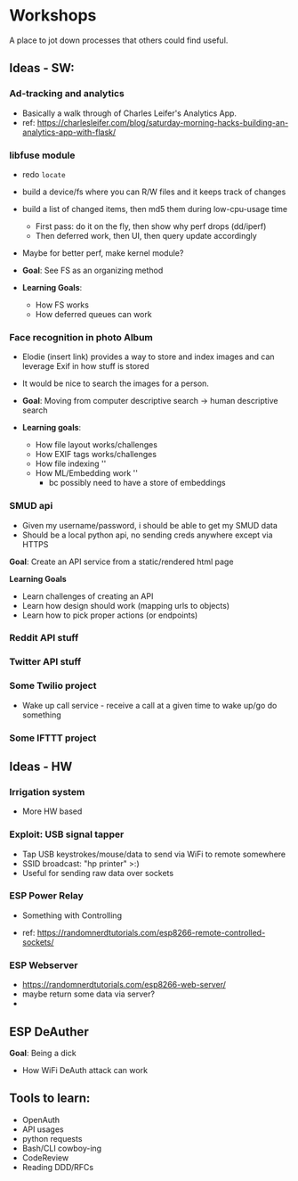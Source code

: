 # Workshops
A place to jot down processes that others could find useful.

## Ideas - SW:

### Ad-tracking and analytics
* Basically a walk through of Charles Leifer's Analytics App.
* ref: https://charlesleifer.com/blog/saturday-morning-hacks-building-an-analytics-app-with-flask/

### libfuse module 
* redo `locate`
* build a device/fs where you can R/W files and it keeps track of changes
* build a list of changed items, then md5 them during low-cpu-usage time
  * First pass: do it on the fly, then show why perf drops (dd/iperf)
  * Then deferred work, then UI, then query update accordingly
* Maybe for better perf, make kernel module?

* **Goal**: See FS as an organizing method
* **Learning Goals**:
   * How FS works
   * How deferred queues can work

### Face recognition in photo Album
* Elodie (insert link) provides a way to store and index images and can leverage Exif in how stuff is stored
* It would be nice to search the images for a person.

* **Goal**: Moving from computer descriptive search -> human descriptive search
* **Learning goals**:
    * How file layout works/challenges
    * How EXIF tags works/challenges
    * How file indexing ''
    * How ML/Embedding work '' 
        * bc possibly need to have a store of embeddings

### SMUD api
* Given my username/password, i should be able to get my SMUD data
* Should be a local python api, no sending creds anywhere except via HTTPS

**Goal**: Create an API service from a static/rendered html page

**Learning Goals**
   * Learn challenges of creating an API
   * Learn how design should work (mapping urls to objects)
   * Learn how to pick proper actions (or endpoints)


### Reddit API stuff 


### Twitter API stuff


### Some Twilio project
* Wake up call service - receive a call at a given time to wake up/go do something

### Some IFTTT project

## Ideas - HW

### Irrigation system
* More HW based

### Exploit: USB signal tapper
* Tap USB keystrokes/mouse/data to send via WiFi to remote somewhere
* SSID broadcast: "hp printer" >:)
* Useful for sending raw data over sockets

### ESP Power Relay
* Something with Controlling 

* ref: https://randomnerdtutorials.com/esp8266-remote-controlled-sockets/

### ESP Webserver
* https://randomnerdtutorials.com/esp8266-web-server/
* maybe return some data via server?
* 

## ESP DeAuther
**Goal**: Being a dick

* How WiFi DeAuth attack can work
 


## Tools to learn:
* OpenAuth
* API usages
* python requests
* Bash/CLI cowboy-ing
* CodeReview
* Reading DDD/RFCs
